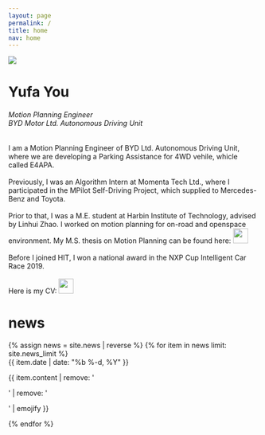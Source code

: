```yaml
---
layout: page
permalink: /
title: home
nav: home
---
```


<div class="text-center mt-5">
  <img class="profile-img" src="{{ 'prof_pic.jpeg' | prepend: '/assets/img/' | prepend: site.baseurl }}">
</div>

<!-- Place PDF download link at the top right. -->
<!-- <div class="row" style="margin-top: -3.5em;">
  <a class="ml-auto mr-2" href="/assets/pdf/resume.pdf" target="_blank">
    <img height="60px" src="/assets/img/pdf_icon.svg">
  </a>
</div> -->

<div class="col mt-4">
  <h1 class="title text-center font-weight-bold">Yufa You</h1>
  <div class="row mt-3 mb-3">
    <div class="col">
      <h6 class="mt-1 text-center text-sm-center" style="font-stretch: ultra-condensed;">
        Motion Planning Engineer<br/>
        BYD Motor Ltd. Autonomous Driving Unit
      </h6>
    </div>
    <!-- <div class="col-sm-6">
      <h6 class="mt-1 text-left text-sm-right" style="font-stretch: ultra-condensed;">
        <a style="color: rgb(60, 72, 88);" href="http://www.ml.cmu.edu/" target="_blank">Principal Researcher</a><br/>
        <a style="color: rgb(60, 72, 88);" href="http://www.cs.cmu.edu/" target="_blank">Semantic Machines</a><br/>
        <a style="color: rgb(60, 72, 88);" href="http://www.cmu.edu/" target="_blank">Microsoft</a>
      </h6>
    </div>
    <div class="col-sm-6">
      <h6 class="mt-1 text-left text-sm-left" style="font-stretch: ultra-condensed;">
        Berkeley Way West, Floor 7<br/>
        1919 Shattuck Ave<br/>
        Berkeley, CA, 94704
      </h6>
    </div> -->
  </div>
</div>

<!-- Introduction -->

<div class="col text-justify p-0">

  I am a Motion Planning Engineer of BYD Ltd. Autonomous Driving Unit, where we are developing a Parking Assistance for 4WD vehile, whicle called E4APA. 
  <br/><br/>
  Previously, I was an Algorithm Intern at Momenta Tech Ltd., where I participated in the MPilot Self-Driving Project, which supplied to Mercedes-Benz and Toyota. 
  <br/><br/>
  Prior to that, I was a M.E. student at Harbin Institute of Technology, advised by Linhui Zhao. I worked on motion planning for on-road and openspace environment. My M.S. thesis on Motion Planning can be found here: <a class="ml-auto mr-2" href="/assets/pdf/thesis.pdf" target="_blank">
    <img height="30px" src="/assets/img/pdf_icon.svg"></a>
  <br/><br/>
  Before I joined HIT, I won a national award in the NXP Cup Intelligent Car Race 2019.
   <br/><br/>
  Here is my CV: <a class="ml-auto mr-2" href="/assets/pdf/resume.pdf" target="_blank">
    <img height="30px" src="/assets/img/pdf_icon.svg"></a>
</div>

<!-- News -->
<div class="news mt-3 p-0">
  <h1 class="title mb-4 p-0">news</h1>
  {% assign news = site.news | reverse %}
  {% for item in news limit: site.news_limit %}
    <div class="row p-0">
      <div class="col-sm-2 p-0">
        <span class="badge black font-weight-bold text-uppercase align-middle date ml-3">
          {{ item.date | date: "%b %-d, %Y" }}
        </span>
      </div>
      <div class="col-sm-10 mt-2 mt-sm-0 ml-3 ml-md-0 p-0 font-weight-light text">
        <p>{{ item.content | remove: '<p>' | remove: '</p>' | emojify }}</p>
      </div>
    </div>
  {% endfor %}
</div>

